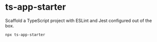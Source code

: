 # ts-app-starter

Scaffold a TypeScript project with ESLint and Jest configured out of the box.

```bash
npx ts-app-starter
```
